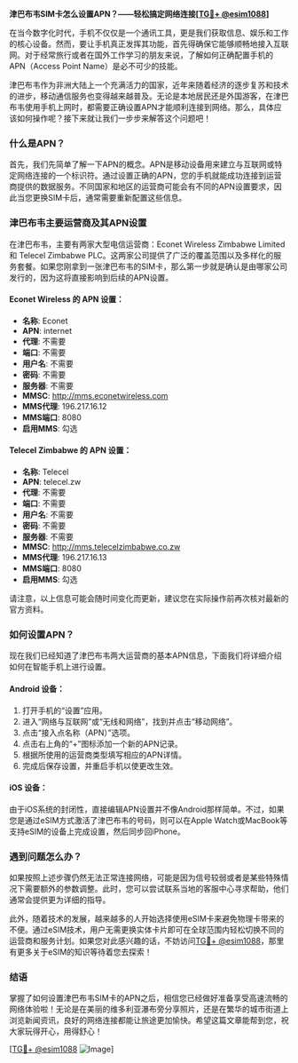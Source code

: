 **津巴布韦SIM卡怎么设置APN？——轻松搞定网络连接[[TG💪+ @esim1088](https://t.me/s/esim1088)]**

在当今数字化时代，手机不仅仅是一个通讯工具，更是我们获取信息、娱乐和工作的核心设备。然而，要让手机真正发挥其功能，首先得确保它能够顺畅地接入互联网。对于经常旅行或者在国外工作学习的朋友来说，了解如何正确配置手机的APN（Access Point Name）是必不可少的技能。

津巴布韦作为非洲大陆上一个充满活力的国家，近年来随着经济的逐步复苏和技术的进步，移动通信服务也变得越来越普及。无论是本地居民还是外国游客，在津巴布韦使用手机上网时，都需要正确设置APN才能顺利连接到网络。那么，具体应该如何操作呢？接下来就让我们一步步来解答这个问题吧！

### 什么是APN？

首先，我们先简单了解一下APN的概念。APN是移动设备用来建立与互联网或特定网络连接的一个标识符。通过设置正确的APN，您的手机就能成功连接到运营商提供的数据服务。不同国家和地区的运营商可能会有不同的APN设置要求，因此当您更换SIM卡后，通常需要重新配置这些信息。

### 津巴布韦主要运营商及其APN设置

在津巴布韦，主要有两家大型电信运营商：Econet Wireless Zimbabwe Limited 和 Telecel Zimbabwe PLC。这两家公司提供了广泛的覆盖范围以及多样化的服务套餐。如果您刚拿到一张津巴布韦的SIM卡，那么第一步就是确认是由哪家公司发行的，因为这将直接影响到后续的APN设置。

#### Econet Wireless 的 APN 设置：
- **名称**: Econet
- **APN**: internet
- **代理**: 不需要
- **端口**: 不需要
- **用户名**: 不需要
- **密码**: 不需要
- **服务器**: 不需要
- **MMSC**: http://mms.econetwireless.com
- **MMS代理**: 196.217.16.12
- **MMS端口**: 8080
- **启用MMS**: 勾选

#### Telecel Zimbabwe 的 APN 设置：
- **名称**: Telecel
- **APN**: telecel.zw
- **代理**: 不需要
- **端口**: 不需要
- **用户名**: 不需要
- **密码**: 不需要
- **服务器**: 不需要
- **MMSC**: http://mms.telecelzimbabwe.co.zw
- **MMS代理**: 196.217.16.13
- **MMS端口**: 8080
- **启用MMS**: 勾选

请注意，以上信息可能会随时间变化而更新，建议您在实际操作前再次核对最新的官方资料。

### 如何设置APN？

现在我们已经知道了津巴布韦两大运营商的基本APN信息，下面我们将详细介绍如何在智能手机上进行设置。

#### Android 设备：
1. 打开手机的“设置”应用。
2. 进入“网络与互联网”或“无线和网络”，找到并点击“移动网络”。
3. 点击“接入点名称（APN）”选项。
4. 点击右上角的“+”图标添加一个新的APN记录。
5. 根据所使用的运营商类型填写相应的APN详情。
6. 完成后保存设置，并重启手机以使更改生效。

#### iOS 设备：
由于iOS系统的封闭性，直接编辑APN设置并不像Android那样简单。不过，如果您是通过eSIM方式激活了津巴布韦的号码，则可以在Apple Watch或MacBook等支持eSIM的设备上完成设置，然后同步回iPhone。

### 遇到问题怎么办？

如果按照上述步骤仍然无法正常连接网络，可能是因为信号较弱或者是某些特殊情况下需要额外的参数调整。此时，您可以尝试联系当地的客服中心寻求帮助，他们通常会提供更为详细的指导。

此外，随着技术的发展，越来越多的人开始选择使用eSIM卡来避免物理卡带来的不便。通过eSIM技术，用户无需更换实体卡片即可在全球范围内轻松切换不同的运营商和服务计划。如果您对此感兴趣的话，不妨访问[TG💪+ @esim1088](https://t.me/s/esim1088)，那里有更多关于eSIM的知识等待着您去探索！

### 结语

掌握了如何设置津巴布韦SIM卡的APN之后，相信您已经做好准备享受高速流畅的网络体验啦！无论是在美丽的维多利亚瀑布旁分享照片，还是在繁华的城市街道上浏览新闻资讯，良好的网络连接都能让旅途更加愉快。希望这篇文章能帮到您，祝大家玩得开心，用得舒心！

[[TG💪+ @esim1088](https://t.me/s/esim1088) ![Image](https://i.postimg.cc/4NQfJmqS/Snipaste-2025-05-13-00-14-12.png)]